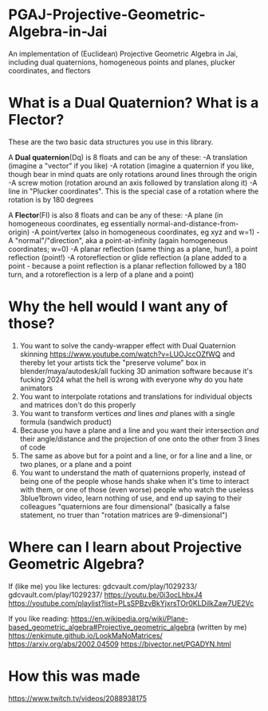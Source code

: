 # PGAJ-Projective-Geometric-Algebra-in-Jai
An implementation of (Euclidean) Projective Geometric Algebra in Jai, including dual quaternions, homogeneous points and planes, plucker coordinates, and flectors

# What is a Dual Quaternion? What is a Flector?
These are the two basic data structures you use in this library.

A **Dual quaternion**(Dq) is 8 floats and can be any of these:
-A translation (imagine a "vector" if you like)
-A rotation (imagine a quaternion if you like, though bear in mind quats are only rotations around lines through the origin
-A screw motion (rotation around an axis followed by translation along it)
-A line in "Plucker coordinates". This is the special case of a rotation where the rotation is by 180 degrees

A **Flector**(Fl) is also 8 floats and can be any of these:
-A plane (in homogeneous coordinates, eg essentially normal-and-distance-from-origin)
-A point/vertex (also in homogeneous coordinates, eg xyz and w=1)
-A "normal"/"direction", aka a point-at-infinity (again homogeneous coordinates; w=0)
-A planar reflection (same thing as a plane, hun!), a point reflection (point!)
-A rotoreflection or glide reflection (a plane added to a point - because a point reflection is a planar reflection followed by a 180 turn, and a rotoreflection is a lerp of a plane and a point)

# Why the hell would I want any of those?
1. You want to solve the candy-wrapper effect with Dual Quaternion skinning https://www.youtube.com/watch?v=LUOJccOZfWQ and thereby let your artists tick the "preserve volume" box in blender/maya/autodesk/all fucking 3D animation software because it's fucking 2024 what the hell is wrong with everyone why do you hate animators
2. You want to interpolate rotations and translations for individual objects and matrices don't do this properly
3. You want to transform vertices _and_ lines _and_ planes with a single formula (sandwich product)
4. Because you have a plane and a line and you want their intersection _and_ their angle/distance and the projection of one onto the other from 3 lines of code
5. The same as above but for a point and a line, or for a line and a line, or two planes, or a plane and a point
6. You want to understand the math of quaternions properly, instead of being one of the people whose hands shake when it's time to interact with them, or one of those (even worse) people who watch the useless 3blue1brown video, learn nothing of use, and end up saying to their colleagues "quaternions are four dimensional" (basically a false statement, no truer than "rotation matrices are 9-dimensional")

# Where can I learn about Projective Geometric Algebra?
If (like me) you like lectures:
gdcvault.com/play/1029233/
gdcvault.com/play/1029237/
https://youtu.be/0i3ocLhbxJ4
https://youtube.com/playlist?list=PLsSPBzvBkYjxrsTOr0KLDilkZaw7UE2Vc

If you like reading:
https://en.wikipedia.org/wiki/Plane-based_geometric_algebra#Projective_geometric_algebra (written by me)
https://enkimute.github.io/LookMaNoMatrices/
https://arxiv.org/abs/2002.04509
https://bivector.net/PGADYN.html

# How this was made
https://www.twitch.tv/videos/2088938175

